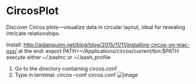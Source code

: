 # CircosPlot
Discover Circos plots—visualize data in circular layout, ideal for revealing intricate relationships.

Install:
http://aidanquinn.net/blog/blog/2015/11/11/installing-circos-on-mac-osx/
at the end:
export PATH=~/Applications/circos/current/bin:$PATH
execute either ~/.bashrc or ~/.bash_profile



1.	Go to the directory containing circos.conf
2.	Type in terminal: circos -conf circos.conf
![image](https://github.com/fvfarahani/CircosPlot/assets/53792996/cf67653c-5d48-4ff7-892c-e5fe8de0fc3d)

